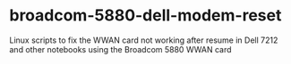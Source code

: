 # broadcom-5880-dell-modem-reset
Linux scripts to fix the WWAN card not working after resume in Dell 7212 and other notebooks using the Broadcom 5880 WWAN card
